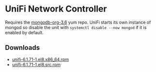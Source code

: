 UniFi Network Controller
========================

Requires the [mongodb-org-3.6](https://docs.mongodb.com/v3.6/tutorial/install-mongodb-on-red-hat/#for-mongodb-3-6) yum repo. UniFi starts its own instance of mongod so disable the unit with `systemctl disable --now mongod` if it is enabled by default.



Downloads
---------

* [unifi-6.1.71-1.el8.x86\_64.rpm](https://file.lily.flowers/rpm/x86_64/unifi-6.1.71-1.el8.x86_64.rpm)
* [unifi-6.1.71-1.el8.src.rpm](https://file.lily.flowers/rpm/src/unifi-6.1.71-1.el8.src.rpm)
